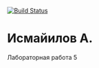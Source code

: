 [![Build Status](https://app.travis-ci.com/KhotAbuch/lab05.svg?token=XEpXNMPYzMj8jR8qBnpV)](https://app.travis-ci.com/KhotAbuch/lab05)
# Исмайилов А.
Лабораторная работа 5
